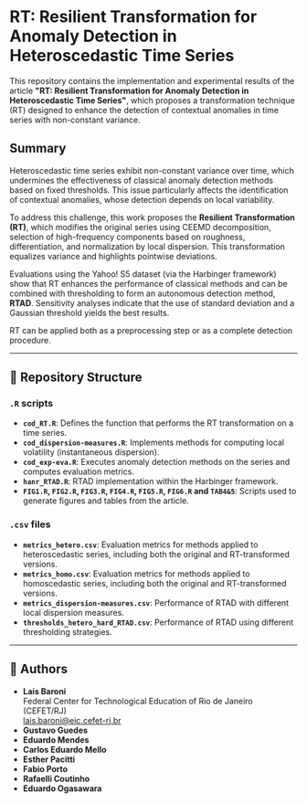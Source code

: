 # RT: Resilient Transformation for Anomaly Detection in Heteroscedastic Time Series

This repository contains the implementation and experimental results of the article **"RT: Resilient Transformation for Anomaly Detection in Heteroscedastic Time Series"**, which proposes a transformation technique (RT) designed to enhance the detection of contextual anomalies in time series with non-constant variance.

## Summary

Heteroscedastic time series exhibit non-constant variance over time, which undermines the effectiveness of classical anomaly detection methods based on fixed thresholds. This issue particularly affects the identification of contextual anomalies, whose detection depends on local variability.

To address this challenge, this work proposes the **Resilient Transformation (RT)**, which modifies the original series using CEEMD decomposition, selection of high-frequency components based on roughness, differentiation, and normalization by local dispersion. This transformation equalizes variance and highlights pointwise deviations.

Evaluations using the Yahoo! S5 dataset (via the Harbinger framework) show that RT enhances the performance of classical methods and can be combined with thresholding to form an autonomous detection method, **RTAD**. Sensitivity analyses indicate that the use of standard deviation and a Gaussian threshold yields the best results.

RT can be applied both as a preprocessing step or as a complete detection procedure.

---

## 📁 Repository Structure

### `.R` scripts

- **`cod_RT.R`**: Defines the function that performs the RT transformation on a time series.
- **`cod_dispersion-measures.R`**: Implements methods for computing local volatility (instantaneous dispersion).
- **`cod_exp-eva.R`**: Executes anomaly detection methods on the series and computes evaluation metrics.
- **`hanr_RTAD.R`**: RTAD implementation within the Harbinger framework.
- **`FIG1.R`, `FIG2.R`, `FIG3.R`, `FIG4.R`, `FIG5.R`, `FIG6.R` and `TAB4&5`**: Scripts used to generate figures and tables from the article.

### `.csv` files

- **`metrics_hetero.csv`**: Evaluation metrics for methods applied to heteroscedastic series, including both the original and RT-transformed versions.
- **`metrics_homo.csv`**: Evaluation metrics for methods applied to homoscedastic series, including both the original and RT-transformed versions.
- **`metrics_dispersion-measures.csv`**: Performance of RTAD with different local dispersion measures.
- **`thresholds_hetero_hard_RTAD.csv`**: Performance of RTAD using different thresholding strategies.

---

## 👥 Authors

- **Laís Baroni**  
  Federal Center for Technological Education of Rio de Janeiro (CEFET/RJ)  
  [lais.baroni@eic.cefet-rj.br](mailto:lais.baroni@eic.cefet-rj.br)
- **Gustavo Guedes**
- **Eduardo Mendes**
- **Carlos Eduardo Mello**
- **Esther Pacitti**
- **Fabio Porto**
- **Rafaelli Coutinho**
- **Eduardo Ogasawara**
